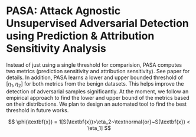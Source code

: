 # PASA: Attack Agnostic Unsupervised Adversarial Detection using Prediction \& Attribution Sensitivity Analysis

Instead of just using a single threshold for comparision, PASA computes two metrics (prediction sensitivity and attribution sensitivity). See paper for details. In addition, PASA learns a lower and upper bounded threshold of $[\eta_1, \eta_2]$ for both metrics from the benign datasets. This helps improve the detection of adversarial samples significantly. At the moment, we follow an empirical approach to find the lower and upper bound of the metrics based on their distributions. We plan to design an automated tool to find the best threshold in future works.

$$
\phi(\textbf{x}) = 1[S(\textbf{x})>\eta_2~\textnormal{or}~S(\textbf{x}) < \eta_1]
$$